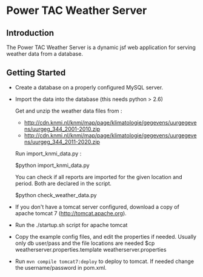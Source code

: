 # Power TAC Weather Server

## Introduction

The Power TAC Weather Server is a dynamic jsf web application for serving weather data from a database.

## Getting Started 

* Create a database on a properly configured MySQL server.

* Import the data into the database (this needs python > 2.6)

  Get and unzip the weather data files from :
  - http://cdn.knmi.nl/knmi/map/page/klimatologie/gegevens/uurgegevens/uurgeg_344_2001-2010.zip
  - http://cdn.knmi.nl/knmi/map/page/klimatologie/gegevens/uurgegevens/uurgeg_344_2011-2020.zip

  Run import_knmi_data.py :

  $python import_knmi_data.py

  You can check if all reports are imported for the given location and period.
  Both are declared in the script.

  $python check_weather_data.py

* If you don't have a tomcat server configured, download a copy of apache tomcat 7 (http://tomcat.apache.org).

* Run the ./startup.sh script for apache tomcat

* Copy the example config files, and edit the properties if needed.
  Usually only db user/pass and the file locations are needed
  $cp weatherserver.properties.template         weatherserver.properties

* Run `mvn compile tomcat7:deploy` to deploy to tomcat.
  If needed change the username/password in pom.xml.

